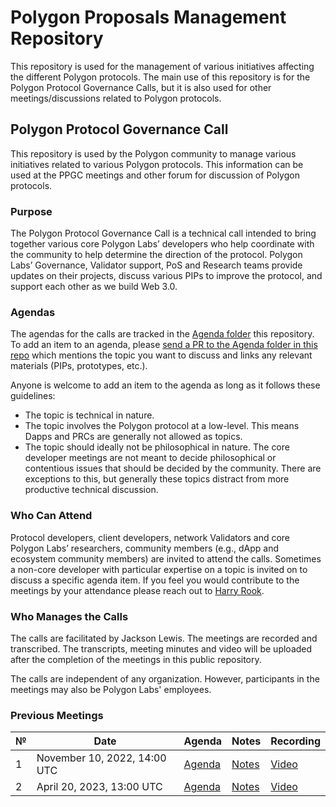 # Polygon Proposals Management Repository 

This repository is used for the management of various initiatives affecting the different Polygon protocols. The main use of this repository is for the Polygon Protocol Governance Calls, but it is also used for other meetings/discussions related to Polygon protocols.

## Polygon Protocol Governance Call 

This repository is used by the Polygon community to manage various initiatives related to various Polygon protocols. This information can be used at the PPGC meetings and other forum for discussion of Polygon protocols.

### Purpose

The Polygon Protocol Governance Call is a technical call intended to bring together various core Polygon Labs’ developers who help coordinate with the community to  help determine the direction of the protocol. Polygon Labs’ Governance, Validator support, PoS and Research teams provide updates on their projects, discuss various PIPs to improve the protocol, and support each other as we build Web 3.0.

### Agendas

The agendas for the calls are tracked in the [Agenda folder](https://github.com/maticnetwork/Polygon-Improvement-Proposals/tree/main/Project%20Management/Agenda) this repository. To add an item to an agenda, please [send a PR to the Agenda folder in this repo](https://github.com/maticnetwork/Polygon-Improvement-Proposals/tree/main/Project%20Management/Agenda) which mentions the topic you want to discuss and links any relevant materials (PIPs, prototypes, etc.). 

Anyone is welcome to add an item to the agenda as long as it follows these guidelines:

- The topic is technical in nature.
- The topic involves the Polygon protocol at a low-level. This means Dapps and PRCs are generally not allowed as topics.
- The topic should ideally not be philosophical in nature. The core developer meetings are not meant to decide philosophical or contentious issues that should be decided by the community. There are exceptions to this, but generally these topics distract from more productive technical discussion.

### Who Can Attend

Protocol developers, client developers, network Validators and core Polygon Labs’ researchers, community members (e.g., dApp and ecosystem community members) are invited to attend the calls. Sometimes a non-core developer with particular expertise on a topic is invited on to discuss a specific agenda item. If you feel you would contribute to the meetings by your attendance please reach out to [Harry Rook](mailto:hrook@polygon.technology).

### Who Manages the Calls

The calls are facilitated by Jackson Lewis. The meetings are recorded and transcribed. The transcripts, meeting minutes and video will be uploaded after the completion of the meetings in this public repository.

The calls are independent of any organization. However, participants in the meetings may also be Polygon Labs' employees.


### Previous Meetings

| №   | Date                                 | Agenda                                              | Notes                                                                                                                                                                    | Recording                                                                          |
| --- | ------------------------------------ | --------------------------------------------------- | ------------------------------------------------------------------------------------------------------------------------------------------------------------------------ | ---------------------------------------------------------------------------------- |
| 1 | November 10, 2022, 14:00 UTC         | [Agenda](https://github.com/maticnetwork/Polygon-Improvement-Proposals/tree/main/Project%20Management/Agenda) | [Notes]() | [Video](https://www.youtube.com/watch?v=CuYIL7uJomQ)|_
| 2 | April 20, 2023, 13:00 UTC         | [Agenda](https://github.com/maticnetwork/Polygon-Improvement-Proposals/blob/main/Project%20Management/Agenda/April_20th_2023.md) | [Notes](https://docs.google.com/document/d/19hwmBYwEQStr9iqypjvgQDhXf1YxBgmGXJ3xULvKzZ0/edit?usp=sharing) | [Video](https://www.youtube.com/watch?v=XbwFRZOORhY&list=PLslsfan1R_z3QPf8-UrcNhCKY8XaTHZE6&index=2)|_
